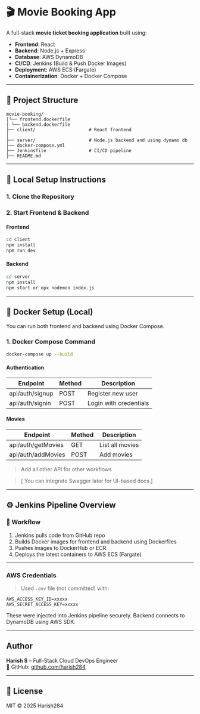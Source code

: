 # 🎬 Movie Booking App

A full-stack **movie ticket booking application** built using:

- **Frontend**: React
- **Backend**: Node.js + Express
- **Database**: AWS DynamoDB
- **CI/CD**: Jenkins (Build & Push Docker Images)
- **Deployment**: AWS ECS (Fargate)
- **Containerization**: Docker + Docker Compose

---

## 📁 Project Structure

```
movie-booking/
|└── frontend.dockerfile
| └── backend.dockerfile
├── client/                    # React frontend
│   
├── server/                    # Node.js backend and using dynamo db
├── docker-compose.yml
├── Jenkinsfile                # CI/CD pipeline
├── README.md
```

---

## 🔧 Local Setup Instructions

### 1. Clone the Repository


### 2. Start Frontend & Backend

#### Frontend

```bash
cd client
npm install
npm run dev
```

#### Backend

```bash
cd server
npm install
npm start or npx nodemon index.js
```

---

## 🐳 Docker Setup (Local)

You can run both frontend and backend using Docker Compose.

### 1. Docker Compose Command

```bash
docker-compose up --build
```




#### Authentication

| Endpoint           | Method | Description           |
|--------------------|--------|-----------------------|
| api/auth/signup     | POST   | Register new user     |
| api/auth/signin       | POST   | Login with credentials|

#### Movies

| Endpoint           | Method | Description           |
|--------------------|--------|-----------------------|
| api/auth/getMovies | GET    | List all movies       |
| api/auth/addMovies | POST   | Add  movies           |


> Add all other API for other workflows

> [ You can integrate Swagger later for UI-based docs.]

---

## ⚙️ Jenkins Pipeline Overview

### 🔁 Workflow

1. Jenkins pulls code from GitHub repo
2. Builds Docker images for frontend and backend using Dockerfiles
3. Pushes images to DockerHub or ECR
4. Deploys the latest containers to AWS ECS (Fargate)

---


### AWS Credentials

> Used `.env` file (not committed) with:
```
AWS_ACCESS_KEY_ID=xxxxx
AWS_SECRET_ACCESS_KEY=xxxxx
```

These were injected into Jenkins pipeline securely. Backend connects to DynamoDB using AWS SDK.

---

## Author

**Harish S** – Full-Stack Cloud DevOps Engineer  
🔗 GitHub: [github.com/harish284](https://github.com/harish284)

---

## 📄 License

MIT © 2025 Harish284
